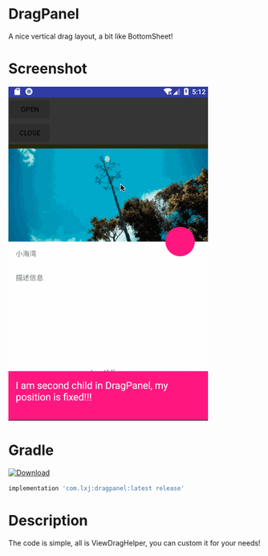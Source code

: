 # DragPanel
A nice vertical drag layout, a bit like BottomSheet!

# Screenshot
![DragPanel](/screenshot/dragpanel.gif)

# Gradle

[![Download](https://api.bintray.com/packages/li-xiaojun/jrepo/dragpanel/images/download.svg)]()

```groovy
implementation 'com.lxj:dragpanel:latest release'
```

# Description
The code is simple, all is ViewDragHelper, you can custom it for your needs!

